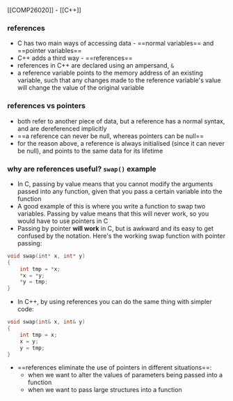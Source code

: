 [[COMP26020]] - [[C++]]

### references
- C has two main ways of accessing data - ==normal variables== and ==pointer variables==
- C++ adds a third way - ==references==
- references in C++ are declared using an ampersand, `&` 
- a reference variable points to the memory address of an existing variable, such that any changes made to the reference variable's value will change the value of the original variable

### references vs pointers
- both refer to another piece of data, but a reference has a normal syntax, and are dereferenced implicitly
- ==a reference can never be null, whereas pointers can be null==
- for the reason above, a reference is always initialised (since it can never be null), and points to the same data for its lifetime

### why are references useful? `swap()` example
- In C, passing by value means that you cannot modify the arguments passed into any function, given that you pass a certain variable into the function
- A good example of this is where you write a function to swap two variables. Passing by value means that this will never work, so you would have to use pointers in C
- Passing by pointer **will work** in C, but is awkward and its easy to get confused by the notation. Here's the working swap function with pointer passing:
```C
void swap(int* x, int* y)
{
	int tmp = *x;
	*x = *y;
	*y = tmp;
}
```

- In C++, by using references you can do the same thing with simpler code:
```C++
void swap(int& x, int& y)
{
	int tmp = x;
	x = y;
	y = tmp;
}
```

- ==references eliminate the use of pointers in different situations==:
	- when we want to alter the values of parameters being passed into a function
	- when we want to pass large structures into a function

